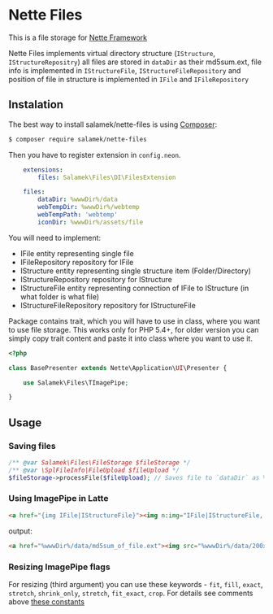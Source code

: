 # Nette Files

This is a file storage for [Nette Framework](http://nette.org/)

Nette Files implements virtual directory structure (`IStructure`, `IStructureRepositry`) all files are stored in `dataDir` as their md5sum.ext, file info is implemented in `IStructureFile`, `IStructureFileRepository` and position of file in structure is implemented in `IFile` and `IFileRepository`


## Instalation

The best way to install salamek/nette-files is using  [Composer](http://getcomposer.org/):


```sh
$ composer require salamek/nette-files
```

Then you have to register extension in `config.neon`.

```yaml
    extensions:
        files: Salamek\Files\DI\FilesExtension

    files:
        dataDir: %wwwDir%/data
        webTempDir: %wwwDir%/webtemp
        webTempPath: 'webtemp'
        iconDir: %wwwDir%/assets/file
```

You will need to implement:
* IFile entity representing single file
* IFileRepository repository for IFile
* IStructure entity representing single structure item (Folder/Directory)
* IStructureRepository repository for IStructure
* IStructureFile entity representing connection of IFile to IStructure (in what folder is what file)
* IStructureFileRepository repository for IStructureFile

Package contains trait, which you will have to use in class, where you want to use file storage. This works only for PHP 5.4+, for older version you can simply copy trait content and paste it into class where you want to use it.

```php
<?php

class BasePresenter extends Nette\Application\UI\Presenter {

    use Salamek\Files\TImagePipe;

}

```

## Usage

### Saving files

```php
/** @var Salamek\Files\FileStorage $fileStorage */
/** @var \SplFileInfo|FileUpload $fileUpload */
$fileStorage->processFile($fileUpload); // Saves file to `dataDir` as %wwwDir%/data/md5sum_of_file.ext

```

### Using ImagePipe in Latte

```html
<a href="{img IFile|IStructureFile}"><img n:img="IFile|IStructureFile, 200x200, fill"></a>
```

output:

```html
<a href="%wwwDir%/data/md5sum_of_file.ext"><img src="%wwwDir%/data/200x200_fill_md5sum_of_file.ext"></a>
```

### Resizing ImagePipe flags

For resizing (third argument) you can use these keywords - `fit`, `fill`, `exact`, `stretch`, `shrink_only`, `stretch`, `fit_exact`, `crop`. For details see comments above [these constants](http://api.nette.org/2.0/source-common.Image.php.html#105)
